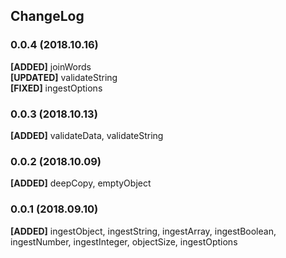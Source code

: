 ## ChangeLog

### 0.0.4 (2018.10.16)
__[ADDED]__ joinWords  
__[UPDATED]__ validateString  
__[FIXED]__ ingestOptions

### 0.0.3 (2018.10.13)
__[ADDED]__ validateData, validateString

### 0.0.2 (2018.10.09)
__[ADDED]__ deepCopy, emptyObject

### 0.0.1 (2018.09.10)
__[ADDED]__ ingestObject, ingestString, ingestArray, ingestBoolean, ingestNumber, ingestInteger, objectSize, ingestOptions

